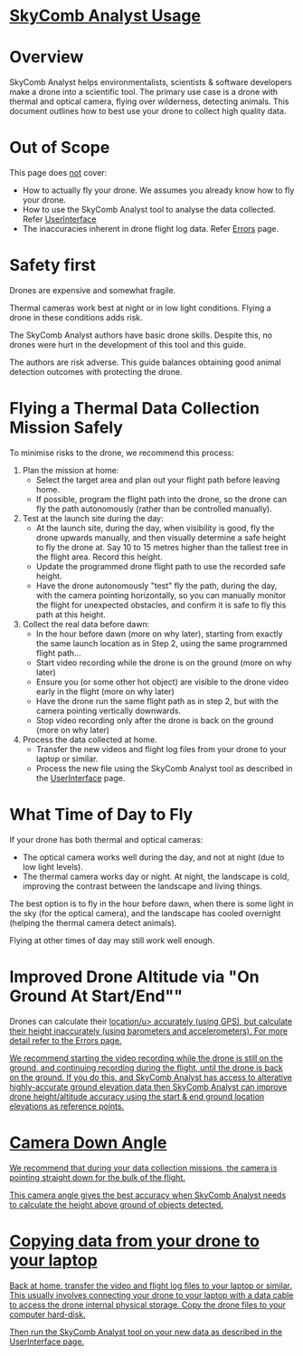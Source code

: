 ﻿# [SkyComb Analyst Usage](https://github.com/PhilipQuirke/SkyCombAnalyst/) 


# Overview
SkyComb Analyst helps environmentalists, scientists & software developers make a drone into a scientific tool.
The primary use case is a drone with thermal and optical camera, flying over wilderness, detecting animals. 
This document outlines how to best use your drone to collect high quality data.


# Out of Scope
This page does <u>not</u> cover:
- How to actually fly your drone. We assumes you already know how to fly your drone.
- How to use the SkyComb Analyst tool to analyse the data collected. Refer [UserInterface](./UserInterface.md)
- The inaccuracies inherent in drone flight log data. Refer [Errors](./Errors.md) page.


# Safety first
Drones are expensive and somewhat fragile. 

Thermal cameras work best at night or in low light conditions. Flying a drone in these conditions adds risk. 

The SkyComb Analyst authors have basic drone skills. Despite this, no drones were hurt in the development of this tool and this guide.

The authors are risk adverse. This guide balances obtaining good animal detection outcomes with protecting the drone.


# Flying a Thermal Data Collection Mission Safely
To minimise risks to the drone, we recommend this process:

1. Plan the mission at home:
	- Select the target area and plan out your flight path before leaving home. 
	- If possible, program the flight path into the drone, so the drone can fly the path autonomously (rather than be controlled manually).
2. Test at the launch site during the day:
	- At the launch site, during the day, when visibility is good, fly the drone upwards manually, and then visually determine a safe height to fly the drone at. Say 10 to 15 metres higher than the tallest tree in the flight area. Record this height.
	- Update the programmed drone flight path to use the recorded safe height.
	- Have the drone autonomously "test" fly the path, during the day, with the camera pointing horizontally, so you can manually monitor the flight for unexpected obstacles, and confirm it is safe to fly this path at this height.
3. Collect the real data before dawn:
	- In the hour before dawn (more on why later), starting from exactly the same launch location as in Step 2, using the same programmed flight path...
	- Start video recording while the drone is on the ground (more on why later)
	- Ensure you (or some other hot object) are visible to the drone video early in the flight (more on why later)
	- Have the drone run the same flight path as in step 2, but with the camera pointing vertically downwards.
	- Stop video recording only after the drone is back on the ground (more on why later)
4. Process the data collected at home.
	- Transfer the new videos and flight log files from your drone to your laptop or similar. 
	- Process the new file using the SkyComb Analyst tool as described in the [UserInterface](./UserInterface.md) page.


# What Time of Day to Fly
If your drone has both thermal and optical cameras:
- The optical camera works well during the day, and not at night (due to low light levels).
- The thermal camera works day or night. At night, the landscape is cold, improving the contrast between the landscape and living things.

The best option is to fly in the hour before dawn, when there is some light in the sky (for the optical camera), 
and the landscape has cooled overnight (helping the thermal camera detect animals).

Flying at other times of day may still work well enough.


# Improved Drone Altitude via "On Ground At Start/End""
Drones can calculate their <u>location/u> accurately (using GPS), but calculate their height <u>inaccurately</u>
(using barometers and accelerometers). For more detail refer to the [Errors](./Errors.md#drone-altitude-vs-height) page.

We recommend starting the video recording while the drone is still on the ground, and continuing recording 
during the flight, until the drone is back on the ground. If you do this, and SkyComb Analyst has access to 
alterative highly-accurate ground elevation data then SkyComb Analyst can improve 
drone height/altitude accuracy using the start & end ground location elevations as reference points. 


# Camera Down Angle
We recommend that during your data collection missions, the camera is pointing straight down for the bulk of the flight. 

This camera angle gives the best accuracy when SkyComb Analyst needs to calculate the height above ground of objects detected.


# Copying data from your drone to your laptop
Back at home, transfer the video and flight log files to your laptop or similar. 
This usually involves connecting your drone to your laptop with a data cable to access the drone internal physical storage.
Copy the drone files to your computer hard-disk.

Then run the SkyComb Analyst tool on your new data as described in the [UserInterface](./USerInterface.md) page.
